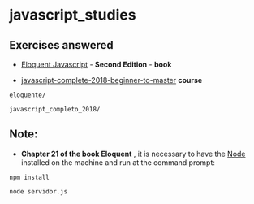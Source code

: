 # javascript_studies

## **Exercises answered**

*	[Eloquent Javascript](https://github.com/braziljs/eloquente-javascript) - **Second Edition** - **book**

*	[javascript-complete-2018-beginner-to-master](https://www.udemy.com/javascript-completo-2018-do-iniciante-ao-mestre/) **course**



```
eloquente/

javascript_completo_2018/

``` 


## **Note:**

* **Chapter 21 of the book Eloquent** , it is necessary to have the [Node](https://nodejs.org/en/) installed on the machine and run at the command prompt:


```
npm install

node servidor.js

```




